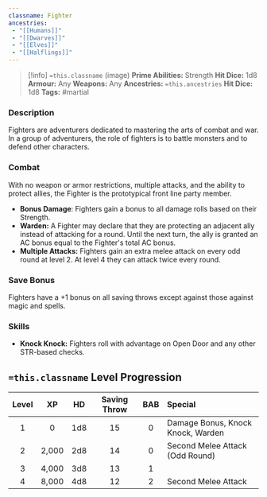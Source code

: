 ```yaml
---
classname: Fighter
ancestries:
 - "[[Humans]]"
 - "[[Dwarves]]"
 - "[[Elves]]"
 - "[[Halflings]]"
---
```


 >[!info] `=this.classname`  (image)
**Prime Abilities:** Strength
**Hit Dice:** 1d8
**Armour:** Any
**Weapons:** Any
**Ancestries:** `=this.ancestries`
**Hit Dice:** 1d8
**Tags:** #martial

    
### Description
Fighters are adventurers dedicated to mastering the arts of combat and war. In a group of adventurers, the role of fighters is to battle monsters and to defend other characters.


### Combat
With no weapon or armor restrictions, multiple attacks, and the ability to protect allies, the Fighter is the prototypical front line party member.

- **Bonus Damage**: Fighters gain a bonus to all damage rolls based on their Strength.
- **Warden:** A Fighter may declare that they are protecting an adjacent ally instead of attacking for a round. Until the next turn, the ally is granted an AC bonus equal to the Fighter's total AC bonus.
- **Multiple Attacks:** Fighters gain an extra melee attack on every odd round at level 2. At level 4 they can attack twice every round.
  

### Save Bonus
Fighters have a +1 bonus on all saving throws except against those against magic and spells.

### Skills

- **Knock Knock:** Fighters roll with advantage on Open Door and any other STR-based checks.


## `=this.classname` Level Progression


| **Level** | **XP** | **HD** | **Saving Throw** | **BAB** | **Special**                       | 
|:---------:|:------:|:------:|:----------------:|:-------:|:--------------------------------- |
|     1     |   0    |  1d8   |        15        |    0    | Damage Bonus, Knock Knock, Warden |
|     2     | 2,000  |  2d8   |        14        |    0    | Second Melee Attack (Odd Round)   |
|     3     | 4,000  |  3d8   |        13        |    1    |                                   |
|     4     | 8,000  |  4d8   |        12        |    2    | Second Melee Attack               |

